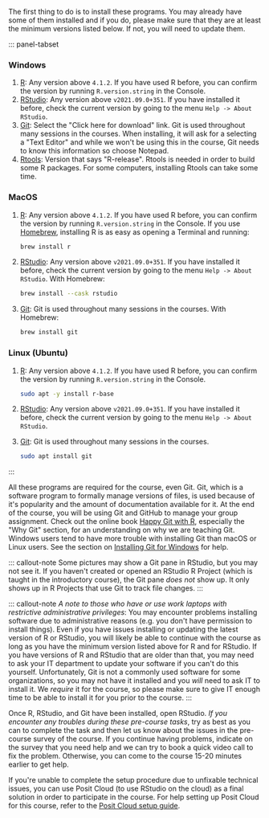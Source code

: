 The first thing to do is to install these programs. You may already have
some of them installed and if you do, please make sure that they are at
least the minimum versions listed below. If not, you will need to update
them.

::: panel-tabset
### Windows

1.  [R](https://cloud.r-project.org/bin/windows/base/): Any version
    above `4.1.2`. If you have used R before, you can confirm the
    version by running `R.version.string` in the Console.
2.  [RStudio](https://www.rstudio.com/products/rstudio/download/#download):
    Any version above `v2021.09.0+351`. If you have installed it before,
    check the current version by going to the menu
    `Help -> About RStudio`.
3.  [Git](https://git-scm.com/download/win): Select the "Click here for
    download" link. Git is used throughout many sessions in the courses.
    When installing, it will ask for a selecting a "Text Editor" and
    while we won't be using this in the course, Git needs to know this
    information so choose Notepad.
4.  [Rtools](https://cran.r-project.org/bin/windows/Rtools/): Version
    that says "R-release". Rtools is needed in order to build some R
    packages. For some computers, installing Rtools can take some time.

### MacOS

1.  [R](https://cloud.r-project.org/bin/macosx/): Any version above
    `4.1.2`. If you have used R before, you can confirm the version by
    running `R.version.string` in the Console. If you use
    [Homebrew](https://brew.sh/), installing R is as easy as opening a
    Terminal and running:

    ``` bash
    brew install r
    ```

2.  [RStudio](https://www.rstudio.com/products/rstudio/download/#download):
    Any version above `v2021.09.0+351`. If you have installed it before,
    check the current version by going to the menu
    `Help -> About RStudio`. With Homebrew:

    ``` bash
    brew install --cask rstudio
    ```

3.  [Git](https://git-scm.com/download/mac): Git is used throughout many
    sessions in the courses. With Homebrew:

    ``` bash
    brew install git
    ```

### Linux (Ubuntu)

1.  [R](https://cloud.r-project.org/bin/linux/ubuntu/): Any version
    above `4.1.2`. If you have used R before, you can confirm the
    version by running `R.version.string` in the Console.

    ``` bash
    sudo apt -y install r-base
    ```

2.  [RStudio](https://www.rstudio.com/products/rstudio/download/#download):
    Any version above `v2021.09.0+351`. If you have installed it before,
    check the current version by going to the menu
    `Help -> About RStudio`.

3.  [Git](https://git-scm.com/download/mac): Git is used throughout many
    sessions in the courses.

    ``` bash
    sudo apt install git
    ```
:::

All these programs are required for the course, even Git. Git, which is
a software program to formally manage versions of files, is used because
of it's popularity and the amount of documentation available for it. At
the end of the course, you will be using Git and GitHub to manage your
group assignment. Check out the online book [Happy Git with
R](https://happygitwithr.com/), especially the "Why Git" section, for an
understanding on why we are teaching Git. Windows users tend to have
more trouble with installing Git than macOS or Linux users. See the
section on [Installing Git for
Windows](https://happygitwithr.com/install-git.html#install-git-windows)
for help.

::: callout-note
Some pictures may show a Git pane in RStudio, but you may not see it. If
you haven't created or opened an RStudio R Project (which is taught in
the introductory course), the Git pane *does not* show up. It only shows
up in R Projects that use Git to track file changes.
:::

::: callout-note
*A note to those who have or use work laptops with restrictive
administrative privileges*: You may encounter problems installing
software due to administrative reasons (e.g. you don't have permission
to install things). Even if you have issues installing or updating the
latest version of R or RStudio, you will likely be able to continue with
the course as long as you have the minimum version listed above for R
and for RStudio. If you have versions of R and RStudio that are older
than that, you may need to ask your IT department to update your
software if you can't do this yourself. Unfortunately, Git is not a
commonly used software for some organizations, so you may not have it
installed and you *will* need to ask IT to install it. We *require* it
for the course, so please make sure to give IT enough time to be able to
install it for you prior to the course.
:::

Once R, RStudio, and Git have been installed, open RStudio. *If you
encounter any troubles during these pre-course tasks*, try as best as
you can to complete the task and then let us know about the issues in
the pre-course survey of the course. If you continue having problems,
indicate on the survey that you need help and we can try to book a quick
video call to fix the problem. Otherwise, you can come to the course
15-20 minutes earlier to get help.

If you're unable to complete the setup procedure due to unfixable
technical issues, you can use Posit Cloud (to use RStudio on the cloud)
as a final solution in order to participate in the course. For help
setting up Posit Cloud for this course, refer to the [Posit Cloud setup
guide](https://guides.rostools.org/posit-cloud).

